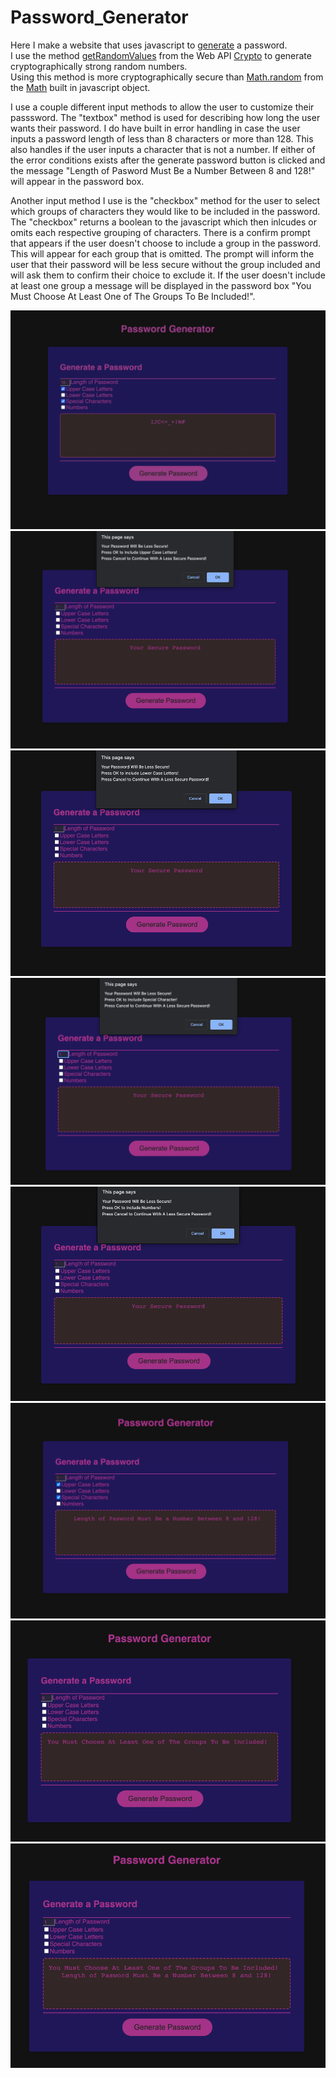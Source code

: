 # Password_Generator
Here I make a website that uses javascript to 
[generate](https://olegreg762.github.io/Password_Generator/)
 a password.<br>
I use the method 
[getRandomValues](https://developer.mozilla.org/en-US/docs/Web/API/Crypto/getRandomValues) 
from the Web API 
[Crypto](https://developer.mozilla.org/en-US/docs/Web/API/Web_Crypto_API)
to generate cryptographically strong random numbers.<br>
Using this method is more cryptographically secure than
[Math.random](https://developer.mozilla.org/en-US/docs/Web/JavaScript/Reference/Global_Objects/Math/random)
from the 
[Math](https://developer.mozilla.org/en-US/docs/Web/JavaScript/Reference/Global_Objects/Math)
built in javascript object.<br>

I use a couple different input methods to allow the user to customize their passsword.
The "textbox" method is used for describing how long the user wants their password.
I do have built in error handling in case the user inputs a password length of less than 8 characters or more than 128. This also handles if the user inputs a character that is not a number.
If either of the error conditions exists after the generate password button is clicked and the message "Length of Pasword Must Be a Number Between 8 and 128!" will appear in the password box.<br>

Another input method I use is the "checkbox" method for the user to select which groups of characters they would like to be included in the password. The "checkbox" returns a boolean to the javascript which then inlcudes or omits each respective grouping of characters. There is a confirm prompt that appears if the user doesn't choose to include a group in the password. This will appear for each group that is omitted. The prompt will inform the user that their password will be less secure without the group included and will ask them to confirm their choice to exclude it. If the user doesn't include at least one group a message will be displayed in the password box "You Must Choose At Least One of The Groups To Be Included!".<br>





![alt](./resouces/images/Screenshot_main.png)
![alt](./resouces/images/Screenshot_upper.png)
![alt](./resouces/images/Screenshot_lower.png)
![alt](./resouces/images/Screenshot_special.png)
![alt](./resouces/images/Screenshot_numbers.png)
![alt](./resouces/images/Screenshot_lenght.png)
![alt](./resouces/images/Screenshot_character.png)
![alt](./resouces/images/Screenshot_exclude.png)